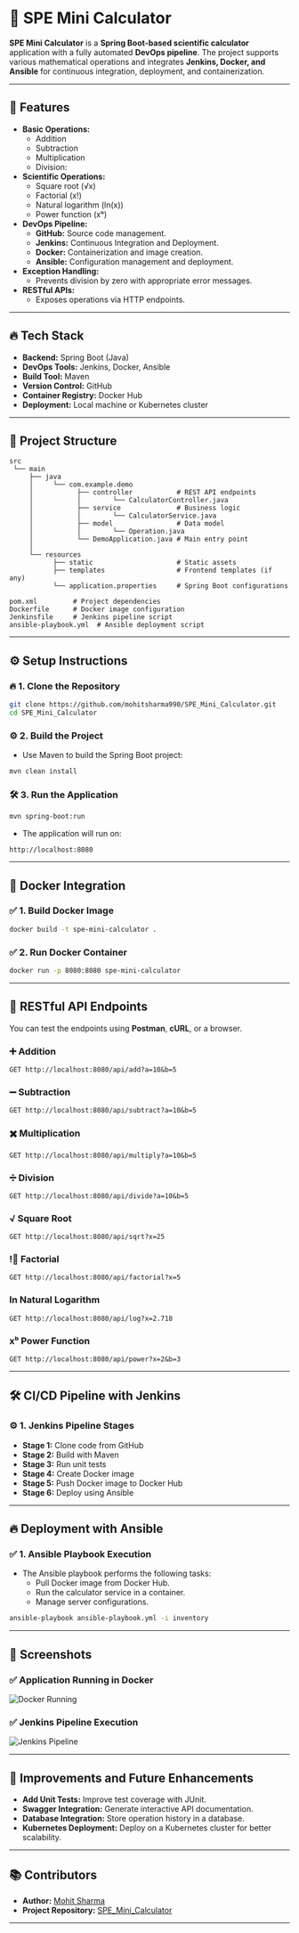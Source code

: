 # 🧮 **SPE Mini Calculator**

**SPE Mini Calculator** is a **Spring Boot-based scientific calculator** application with a fully automated **DevOps pipeline**. The project supports various mathematical operations and integrates **Jenkins, Docker, and Ansible** for continuous integration, deployment, and containerization.

---

## 🚀 **Features**
- **Basic Operations:**  
    - Addition  
    - Subtraction   
    - Multiplication  
    - Division:
- **Scientific Operations:**  
    - Square root (√x)  
    - Factorial (x!)  
    - Natural logarithm (ln(x))  
    - Power function (xᵇ)  
- **DevOps Pipeline:**  
    - **GitHub:** Source code management.  
    - **Jenkins:** Continuous Integration and Deployment.  
    - **Docker:** Containerization and image creation.  
    - **Ansible:** Configuration management and deployment.  
- **Exception Handling:**  
    - Prevents division by zero with appropriate error messages.  
- **RESTful APIs:**  
    - Exposes operations via HTTP endpoints.  

---

## 🔥 **Tech Stack**
- **Backend:** Spring Boot (Java)  
- **DevOps Tools:** Jenkins, Docker, Ansible  
- **Build Tool:** Maven  
- **Version Control:** GitHub  
- **Container Registry:** Docker Hub  
- **Deployment:** Local machine or Kubernetes cluster  

---

## 📁 **Project Structure**
```
src  
 └── main  
     ├── java  
     │     └── com.example.demo  
     │           ├── controller           # REST API endpoints  
     │           │        └── CalculatorController.java  
     │           ├── service              # Business logic  
     │           │        └── CalculatorService.java  
     │           ├── model                # Data model  
     │           │        └── Operation.java  
     │           └── DemoApplication.java # Main entry point  
     │     
     └── resources  
           ├── static                     # Static assets  
           ├── templates                  # Frontend templates (if any)  
           └── application.properties     # Spring Boot configurations  

pom.xml         # Project dependencies  
Dockerfile      # Docker image configuration  
Jenkinsfile     # Jenkins pipeline script  
ansible-playbook.yml  # Ansible deployment script  
```

---

## ⚙️ **Setup Instructions**

### 🔥 **1. Clone the Repository**
```bash
git clone https://github.com/mohitsharma990/SPE_Mini_Calculator.git
cd SPE_Mini_Calculator
```

### ⚙️ **2. Build the Project**
- Use Maven to build the Spring Boot project:
```bash
mvn clean install
```

### 🛠️ **3. Run the Application**
```bash
mvn spring-boot:run
```
- The application will run on:  
```
http://localhost:8080
```

---

## 🐋 **Docker Integration**

### ✅ **1. Build Docker Image**
```bash
docker build -t spe-mini-calculator .
```

### ✅ **2. Run Docker Container**
```bash
docker run -p 8080:8080 spe-mini-calculator
```

---

## 🚀 **RESTful API Endpoints**

You can test the endpoints using **Postman**, **cURL**, or a browser.

### ➕ **Addition**
```
GET http://localhost:8080/api/add?a=10&b=5  
```

### ➖ **Subtraction**
```
GET http://localhost:8080/api/subtract?a=10&b=5  
```

### ✖️ **Multiplication**
```
GET http://localhost:8080/api/multiply?a=10&b=5  
```

### ➗ **Division**
```
GET http://localhost:8080/api/divide?a=10&b=5  
```

### √ **Square Root**
```
GET http://localhost:8080/api/sqrt?x=25  
```

### !️⃣ **Factorial**
```
GET http://localhost:8080/api/factorial?x=5  
```

### ln **Natural Logarithm**
```
GET http://localhost:8080/api/log?x=2.718  
```

### xᵇ **Power Function**
```
GET http://localhost:8080/api/power?x=2&b=3  
```

---

## 🛠️ **CI/CD Pipeline with Jenkins**

### ⚙️ **1. Jenkins Pipeline Stages**
- **Stage 1:** Clone code from GitHub  
- **Stage 2:** Build with Maven  
- **Stage 3:** Run unit tests  
- **Stage 4:** Create Docker image  
- **Stage 5:** Push Docker image to Docker Hub  
- **Stage 6:** Deploy using Ansible  

---

## 🔥 **Deployment with Ansible**

### ✅ **1. Ansible Playbook Execution**
- The Ansible playbook performs the following tasks:
    - Pull Docker image from Docker Hub.  
    - Run the calculator service in a container.  
    - Manage server configurations.  

```bash
ansible-playbook ansible-playbook.yml -i inventory
```

---

## 📸 **Screenshots**
### ✅ **Application Running in Docker**
![Docker Running](screenshots/docker-running.png)

### ✅ **Jenkins Pipeline Execution**
![Jenkins Pipeline](screenshots/jenkins-pipeline.png)

---

## 🚀 **Improvements and Future Enhancements**
- **Add Unit Tests:** Improve test coverage with JUnit.  
- **Swagger Integration:** Generate interactive API documentation.  
- **Database Integration:** Store operation history in a database.  
- **Kubernetes Deployment:** Deploy on a Kubernetes cluster for better scalability.  

---

## 📚 **Contributors**
- **Author:** [Mohit Sharma](https://github.com/mohitsharma990)  
- **Project Repository:** [SPE_Mini_Calculator](https://github.com/mohitsharma990/SPE_Mini_Calculator)  

---
